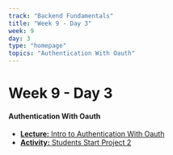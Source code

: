```yaml
---
track: "Backend Fundamentals"
title: "Week 9 - Day 3"
week: 9
day: 3
type: "homepage"
topics: "Authentication With Oauth"
---
```



# Week 9 - Day 3

#### Authentication With Oauth
- [**Lecture:** Intro to Authentication With Oauth](/backend-fundamentals/week-9/day-3/lecture-materials/authentication-with-oauth/)
- [**Activity:** Students Start Project 2](/unit-projects/unit-two-project-requirements)


